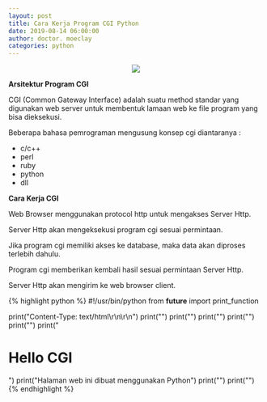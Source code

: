```yaml
---
layout: post
title: Cara Kerja Program CGI Python
date: 2019-08-14 06:00:00
author: doctor. moeclay
categories: python
---
```


<div>
<p style="text-align: center;"><img src="https://drive.google.com/uc?id=1tOU1NXoDy5usMlKYrI883gjlt_ZCviA0"/></p>
<p><b>Arsitektur Program CGI</b></p>
<p>CGI (Common Gateway Interface) adalah suatu method standar yang digunakan web server untuk membentuk lamaan web ke file program yang bisa dieksekusi.</p>
<p>Beberapa bahasa pemrograman mengusung konsep cgi diantaranya : </p>
<ul>
<li>c/c++</li>
<li>perl</li>
<li>ruby</li>
<li>python</li>
<li>dll</li>
</ul>

<p><b>Cara Kerja CGI</b></p>
<p>Web Browser menggunakan protocol http untuk mengakses Server Http.</p>
<p>Server Http akan mengeksekusi program cgi sesuai permintaan.</p>
<p>Jika program cgi memiliki akses ke database, maka data akan diproses terlebih dahulu.</p>
<p>Program cgi memberikan kembali hasil sesuai permintaan Server Http.</p>
<p>Server Http akan mengirim ke web browser client.</p>

{% highlight python %}
#!/usr/bin/python
from __future__ import print_function

print("Content-Type: text/html\r\n\r\n")
print("<html>")
print("<head>")
print("<title>Hello CGI</title>")
print("</head>")
print("<body>")
print("<h1>Hello CGI</h1>")
print("Halaman web ini dibuat menggunakan Python")
print("</body>")
print("</html>")
{% endhighlight %}

</div>
